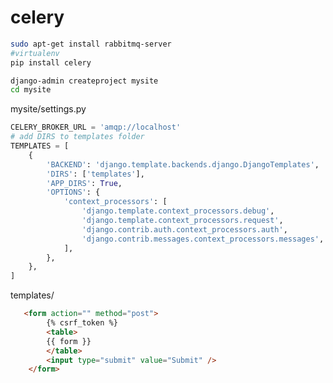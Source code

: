 # celery

```bash
sudo apt-get install rabbitmq-server
#virtualenv
pip install celery
```

```bash
django-admin createproject mysite
cd mysite

```
mysite/settings.py
```python
CELERY_BROKER_URL = 'amqp://localhost'
# add DIRS to templates folder
TEMPLATES = [
    {
        'BACKEND': 'django.template.backends.django.DjangoTemplates',
        'DIRS': ['templates'],
        'APP_DIRS': True,
        'OPTIONS': {
            'context_processors': [
                'django.template.context_processors.debug',
                'django.template.context_processors.request',
                'django.contrib.auth.context_processors.auth',
                'django.contrib.messages.context_processors.messages',
            ],
        },
    },
]
```
templates/
```html
   <form action="" method="post">
        {% csrf_token %}
        <table>
        {{ form }}
        </table>
        <input type="submit" value="Submit" />
    </form>
```

<!--stackedit_data:
eyJoaXN0b3J5IjpbLTg3NjM2ODE0LDE0OTU3MDMwODBdfQ==
-->